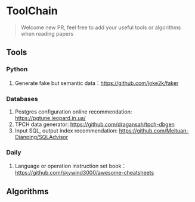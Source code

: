 # ToolChain

> Welcome new PR, feel free to add your useful tools or algorithms when reading papers

## Tools

### Python

1. Generate fake but semantic data：https://github.com/joke2k/faker

### Databases

1. Postgres configuration online recommendation: https://pgtune.leopard.in.ua/
2. TPCH data generator: https://github.com/dragansah/tpch-dbgen
3. Input SQL, output index recommendation: https://github.com/Meituan-Dianping/SQLAdvisor

### Daily

1. Language or operation instruction set book：https://github.com/skywind3000/awesome-cheatsheets



## Algorithms
